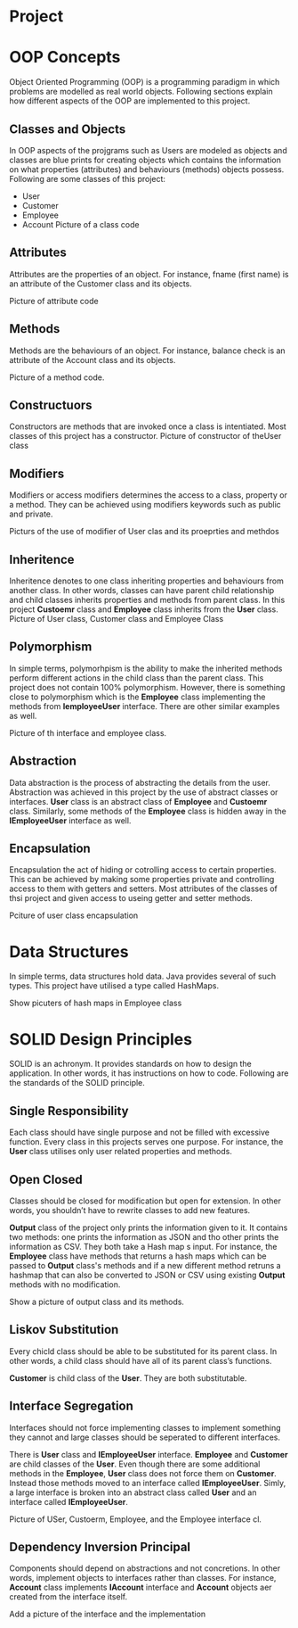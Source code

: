 # Project 

# OOP Concepts
Object Oriented Programming (OOP) is a programming paradigm in which problems are modelled as real world objects. Following sections explain how different aspects of the OOP are implemented to this project.

## Classes and Objects
In OOP aspects of the projgrams such as Users are modeled as objects and classes are blue prints for creating objects which contains the information on what properties (attributes) and behaviours (methods) objects possess. Following are some classes of this project:
* User
* Customer
* Employee
* Account
Picture of a class code

## Attributes 
Attributes are the properties of an object. For instance, fname (first name) is an attribute of the Customer class and its objects.

Picture of attribute code
## Methods
Methods are the behaviours of an object. For instance, balance check is an attribute of the Account class and its objects.

Picture of a method code.
## Constructuors
Constructors are methods that are invoked once a class is intentiated. Most classes of this project has a constructor.
Picture of constructor of theUser class

## Modifiers
Modifiers or access modifiers determines the access to a class, property or a method. They can be achieved using modifiers keywords such as public and private. 

Picturs of the use of modifier of User clas and its proeprties and methdos

## Inheritence
Inheritence denotes to one class inheriting properties and behaviours from another class. In other words, classes can have parent child relationship and child classes inherits properties and methods from parent class. 
In this project **Custoemr**  class and **Employee** class inherits from the **User** class.
Picture of User class, Customer class and Employee Class

## Polymorphism
In simple terms, polymorhpism is the ability to make the inherited methods perform different actions in the child class than the parent class. This project does not contain 100% polymorphism. However, there is something close to polymorphism which is the **Employee** class implementing the methods from **IemployeeUser** interface. There are other similar examples as well.

Picture of th interface and employee class.

## Abstraction
Data abstraction is the process of abstracting the details from the user.
Abstraction was achieved in this project by the use of abstract classes or interfaces.
**User** class is an abstract class of **Employee** and **Custoemr** class. Similarly, some methods of the **Employee** class is hidden away in the **IEmployeeUser** interface as well.

## Encapsulation
Encapsulation the act of hiding or cotrolling access to certain properties. This can be achieved by making some properties private and controlling access to them with getters and setters. Most attributes of the classes of thsi project and given access to useing getter and setter methods.

Pciture of user class encapsulation

# Data Structures
In simple terms, data structures hold data. Java provides several of such types. This project have utilised a type called HashMaps.

Show picuters of hash maps in Employee class

# SOLID Design Principles

SOLID is an achronym. It provides standards on how to design the application. In other words, it has instructions on how to code. Following are the standards of the SOLID principle. 

## Single Responsibility
Each class should have single purpose and not be filled with excessive function. Every class in this projects serves one purpose. For instance, the **User** class utilises only user related properties and methods.

## Open Closed
Classes should be closed for modification but open for extension. In other words, you shouldn’t have to rewrite classes to add new features. 

**Output** class of the project only prints the information given to it. It contains two methods: one prints the information as JSON and tho other prints the information as CSV. They both take a Hash map s input. For instance, the **Employee** class have methods that returns a hash maps which can be passed to **Output** class's methods and if a new different method retruns a hashmap that can also be converted to JSON or CSV using existing **Output** methods with no modification.

Show a picture of output class and its methods.

## Liskov Substitution

Every chicld class should be able to be substituted for its parent class. In other words, a child class should have all of its parent class’s functions.

**Customer** is child class of the **User**. They are both substitutable. 


## Interface Segregation

Interfaces should not force implementing classes to implement something they cannot and large classes should be seperated to different interfaces. 

There is **User** class and **IEmployeeUser** interface.
**Employee** and **Customer** are child classes of the **User**. Even though there are some additional methods in the **Employee**, **User** class does not force them on **Customer**. Instead those methods moved to an interface called **IEmployeeUser**. Simly, a large interface is broken into an abstract class called **User** and an interface called **IEmployeeUser**.

Picture of USer, Custoerm, Employee, and the Employee interface cl.


## Dependency Inversion Principal
Components should depend on abstractions and not concretions. In other words, implement objects to interfaces rather than classes. For instance, **Account** class implements **IAccount** interface and **Account** objects aer created from the interface itself.

Add a picture of the interface and the implementation



